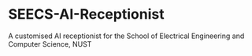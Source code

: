 # SEECS-AI-Receptionist
A customised AI receptionist for the School of Electrical Engineering and Computer Science, NUST 
